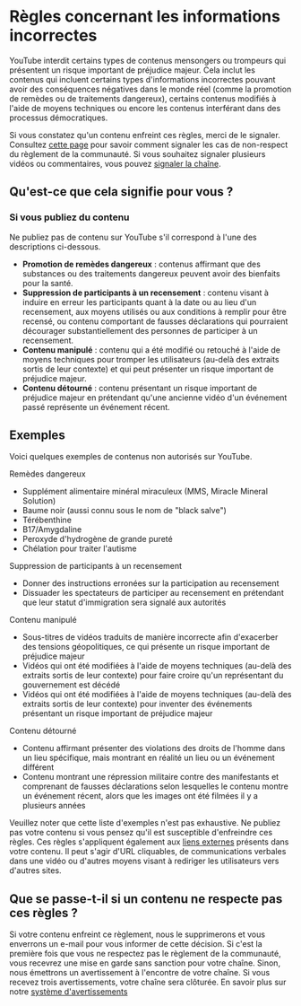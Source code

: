 Règles concernant les informations incorrectes
==============================================

YouTube interdit certains types de contenus mensongers ou trompeurs qui présentent un risque important de préjudice majeur. Cela inclut les contenus qui incluent certains types d'informations incorrectes pouvant avoir des conséquences négatives dans le monde réel (comme la promotion de remèdes ou de traitements dangereux), certains contenus modifiés à l'aide de moyens techniques ou encore les contenus interférant dans des processus démocratiques.

Si vous constatez qu'un contenu enfreint ces règles, merci de le signaler. Consultez [cette page](https://support.google.com/youtube/answer/2802027) pour savoir comment signaler les cas de non-respect du règlement de la communauté. Si vous souhaitez signaler plusieurs vidéos ou commentaires, vous pouvez [signaler la chaîne](https://support.google.com/youtube/answer/2802027#report_channel).

Qu'est-ce que cela signifie pour vous ?
---------------------------------------

### **Si vous publiez du contenu**

Ne publiez pas de contenu sur YouTube s'il correspond à l'une des descriptions ci-dessous.

* **Promotion de remèdes dangereux** : contenus affirmant que des substances ou des traitements dangereux peuvent avoir des bienfaits pour la santé.
* **Suppression de participants à un recensement** : contenu visant à induire en erreur les participants quant à la date ou au lieu d'un recensement, aux moyens utilisés ou aux conditions à remplir pour être recensé, ou contenu comportant de fausses déclarations qui pourraient décourager substantiellement des personnes de participer à un recensement.
* **Contenu manipulé** : contenu qui a été modifié ou retouché à l'aide de moyens techniques pour tromper les utilisateurs (au-delà des extraits sortis de leur contexte) et qui peut présenter un risque important de préjudice majeur.
* **Contenu détourné** : contenu présentant un risque important de préjudice majeur en prétendant qu'une ancienne vidéo d'un événement passé représente un événement récent.

Exemples
--------

Voici quelques exemples de contenus non autorisés sur YouTube.

Remèdes dangereux

* Supplément alimentaire minéral miraculeux (MMS, Miracle Mineral Solution)
* Baume noir (aussi connu sous le nom de "black salve")
* Térébenthine
* B17/Amygdaline
* Peroxyde d'hydrogène de grande pureté
* Chélation pour traiter l'autisme

Suppression de participants à un recensement

* Donner des instructions erronées sur la participation au recensement
* Dissuader les spectateurs de participer au recensement en prétendant que leur statut d'immigration sera signalé aux autorités

Contenu manipulé

* Sous-titres de vidéos traduits de manière incorrecte afin d'exacerber des tensions géopolitiques, ce qui présente un risque important de préjudice majeur
* Vidéos qui ont été modifiées à l'aide de moyens techniques (au-delà des extraits sortis de leur contexte) pour faire croire qu'un représentant du gouvernement est décédé
* Vidéos qui ont été modifiées à l'aide de moyens techniques (au-delà des extraits sortis de leur contexte) pour inventer des événements présentant un risque important de préjudice majeur

Contenu détourné

* Contenu affirmant présenter des violations des droits de l'homme dans un lieu spécifique, mais montrant en réalité un lieu ou un événement différent  
* Contenu montrant une répression militaire contre des manifestants et comprenant de fausses déclarations selon lesquelles le contenu montre un événement récent, alors que les images ont été filmées il y a plusieurs années

Veuillez noter que cette liste d'exemples n'est pas exhaustive. Ne publiez pas votre contenu si vous pensez qu'il est susceptible d'enfreindre ces règles. Ces règles s'appliquent également aux [liens externes](https://support.google.com/youtube/answer/9054257) présents dans votre contenu. Il peut s'agir d'URL cliquables, de communications verbales dans une vidéo ou d'autres moyens visant à rediriger les utilisateurs vers d'autres sites.

Que se passe-t-il si un contenu ne respecte pas ces règles ?
------------------------------------------------------------

Si votre contenu enfreint ce règlement, nous le supprimerons et vous enverrons un e-mail pour vous informer de cette décision. Si c'est la première fois que vous ne respectez pas le règlement de la communauté, vous recevrez une mise en garde sans sanction pour votre chaîne. Sinon, nous émettrons un avertissement à l'encontre de votre chaîne. Si vous recevez trois avertissements, votre chaîne sera clôturée. En savoir plus sur notre [système d'avertissements](https://support.google.com/youtube/answer/2802032)